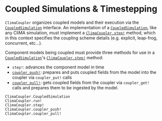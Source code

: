 # Coupled Simulations & Timestepping

`ClimaCoupler` organizes coupled models and their execution
via the [`CoupledSimulation`](@ref) interface. An implementation
of a [`CoupledSimulation`](@ref), like any CliMA simulation, must 
implement a [`ClimaCoupler.step!`](@ref) method, which in this context specifies
the coupling scheme details (e.g. explicit, leap-frog, concurrent, etc...).

Component models being coupled must provide three methods for use in a 
[`CoupledSimulation`](@ref)'s [`ClimaCoupler.step!`](@ref) method:
- `step!`: advances the component model in time
- [`coupler_push!`](@ref): prepares and puts coupled fields from the model
    into the coupler via `coupler_put!` calls
- [`coupler_pull!`](@ref): gets coupled fields from the coupler
    via `coupler_get!` calls and prepares them to be ingested by the model.

```@docs
ClimaCoupler.CoupledSimulation
ClimaCoupler.run!
ClimaCoupler.step!
ClimaCoupler.coupler_push!
ClimaCoupler.coupler_pull!
```